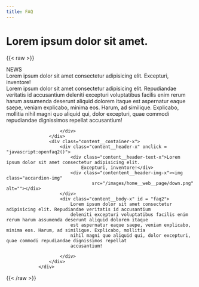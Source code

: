 ```yaml
---
title: FAQ
---
```

# Lorem ipsum dolor sit amet.

{{< raw >}}
<div class="page__heading">NEWS</div>
				<div class="content__wrapper-about">
					<div class="content__container-x">
						<div class="content__header-x" onclick = "javascript:openfaq1()">
							<div class="content__header-text-x">Lorem ipsum dolor sit amet consectetur adipisicing elit.
								Excepturi, inventore!</div>
							<div class="contentent__header-img-x"><img class="accardion-img"
									src="/images/home__web__page/down.png" alt=""></div>
						</div>
						<div class="content__body-x" id = "faq1">
							Lorem ipsum dolor sit amet consectetur adipisicing elit. Repudiandae veritatis id accusantium
							deleniti excepturi voluptatibus facilis enim rerum harum assumenda deserunt aliquid dolorem itaque
							est aspernatur eaque saepe, veniam explicabo, minima eos. Harum, ad similique. Explicabo, mollitia
							nihil magni quo aliquid qui, dolor excepturi, quae commodi repudiandae dignissimos repellat
							accusantium!

						</div>
					</div>
					<div class="content__container-x">
						<div class="content__header-x" onclick = "javascript:openfaq2()">
							<div class="content__header-text-x">Lorem ipsum dolor sit amet consectetur adipisicing elit.
								Excepturi, inventore!</div>
							<div class="contentent__header-img-x"><img class="accardion-img"
									src="/images/home__web__page/down.png" alt=""></div>
						</div>
						<div class="content__body-x" id = "faq2">
							Lorem ipsum dolor sit amet consectetur adipisicing elit. Repudiandae veritatis id accusantium
							deleniti excepturi voluptatibus facilis enim rerum harum assumenda deserunt aliquid dolorem itaque
							est aspernatur eaque saepe, veniam explicabo, minima eos. Harum, ad similique. Explicabo, mollitia
							nihil magni quo aliquid qui, dolor excepturi, quae commodi repudiandae dignissimos repellat
							accusantium!

						</div>
					</div>
				</div>
{{< /raw >}}